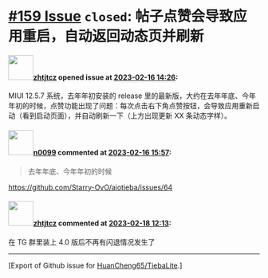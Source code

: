 # [\#159 Issue](https://github.com/HuanCheng65/TiebaLite/issues/159) `closed`: 帖子点赞会导致应用重启，自动返回动态页并刷新

#### <img src="https://avatars.githubusercontent.com/u/19513234?u=ad332cf7a26279d73d8b9f9636e52e1bd4014a99&v=4" width="50">[zhtjtcz](https://github.com/zhtjtcz) opened issue at [2023-02-16 14:26](https://github.com/HuanCheng65/TiebaLite/issues/159):

MIUI 12.5.7 系统，去年年初安装的 release 里的最新版，大约在去年年底、今年年初的时候，点赞功能出现了问题：每次点击右下角点赞按钮，会导致应用重新启动（看到启动页面），并自动刷新一下（上方出现更新 XX 条动态字样）。

#### <img src="https://avatars.githubusercontent.com/u/13030387?u=b18d797ff4ab4819de469d0e4928e00ed95caf26&v=4" width="50">[n0099](https://github.com/n0099) commented at [2023-02-16 15:57](https://github.com/HuanCheng65/TiebaLite/issues/159#issuecomment-1433314272):

> 去年年底、今年年初的时候

https://github.com/Starry-OvO/aiotieba/issues/64

#### <img src="https://avatars.githubusercontent.com/u/19513234?u=ad332cf7a26279d73d8b9f9636e52e1bd4014a99&v=4" width="50">[zhtjtcz](https://github.com/zhtjtcz) commented at [2023-02-18 12:13](https://github.com/HuanCheng65/TiebaLite/issues/159#issuecomment-1435656356):

在 TG 群里装上 4.0 版后不再有闪退情况发生了


-------------------------------------------------------------------------------



[Export of Github issue for [HuanCheng65/TiebaLite](https://github.com/HuanCheng65/TiebaLite).]
